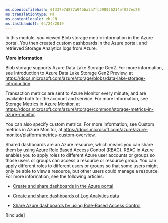 ```yaml
---
ms.openlocfilehash: 0f337e7d877a94b6a3a7fc390026214ef027ec28
ms.translationtype: MT
ms.contentlocale: zh-CN
ms.lasthandoff: 04/24/2019
---
```

In this module, you viewed Blob storage metric information in the Azure portal. You then created custom dashboards in the Azure portal, and retrieved Storage Analytics logs from Azure.

**More information**

Blob storage supports Azure Data Lake Storage Gen2. For more information, see Introduction to Azure Data Lake Storage Gen2 Preview, at https://docs.microsoft.com/azure/storage/blobs/data-lake-storage-introduction.

Transaction metrics are sent to Azure Monitor every minute, and are available both for the account and service. For more information, see Storage Metrics in Azure Monitor, at https://docs.microsoft.com/azure/storage/common/storage-metrics-in-azure-monitor.

You can also specify custom metrics. For more information, see Custom metrics in Azure Monitor, at https://docs.microsoft.com/azure/azure-monitor/platform/metrics-custom-overview.

Shared dashboards are an Azure resource, which means you can share them by using Azure Role Based Access Control (RBAC). RBAC in Azure enables you to apply roles to different Azure user accounts or groups so those users or groups can access a resource or resource group. You can apply different roles to different users or groups so that some users might only be able to view a resource, but other users could manage a resource. For more information, see the following articles:

- [Create and share dashboards in the Azure portal](https://docs.microsoft.com/azure/azure-portal/azure-portal-dashboards)

- [Create and share dashboards of Log Analytics data](https://docs.microsoft.com/azure/azure-monitor/learn/tutorial-logs-dashboards)

- [Share Azure dashboards by using Role-Based Access Control](https://docs.microsoft.com/azure/azure-portal/azure-portal-dashboard-share-access)

[!include[](../../../includes/azure-sandbox-cleanup.md)]

